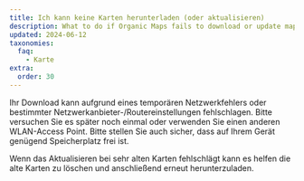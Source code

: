 ```yaml
---
title: Ich kann keine Karten herunterladen (oder aktualisieren)
description: What to do if Organic Maps fails to download or update maps from Internet?
updated: 2024-06-12
taxonomies:
  faq:
    - Karte
extra:
  order: 30
---
```


Ihr Download kann aufgrund eines temporären Netzwerkfehlers oder bestimmter Netzwerkanbieter-/Routereinstellungen fehlschlagen. Bitte versuchen Sie es später noch einmal oder verwenden Sie einen anderen WLAN-Access Point. Bitte stellen Sie auch sicher, dass auf Ihrem Gerät genügend Speicherplatz frei ist.

Wenn das Aktualisieren bei sehr alten Karten fehlschlägt kann es helfen die alte Karten zu löschen und anschließend erneut herunterzuladen.
